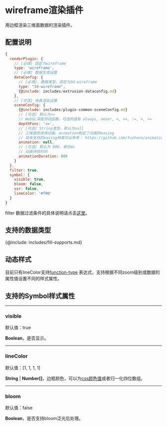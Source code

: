 # wireframe渲染插件

用边框渲染三维面数据的渲染插件。

## 配置说明
```js
{
  renderPlugin: {
    // [必填] 固定为wireframe
    type: 'wireframe',
    // [必填] 数据生成设置
    dataConfig: {
      // [必填]，数据类型，固定为3d-wireframe
      type: "3d-wireframe",
      {@include: includes/extrusion-dataconfig.md}
    },
    // [可选] 场景渲染设置
    sceneConfig: {
      {@include: includes/plugin-common-sceneConfig.md}
      // [可选] 默认为<=
      // WebGL深度测试函数，可选的值有 always, never, <, <=, !=, >, >=
      depthFunc: '<=',
      // [可选] String类型，默认为null
      // 三维面的进场动画，animation制定了动画的easing
      // 具体支持的easing种类可以参考： https://github.com/fuzhenn/animation-easings
      animation: null,
      // [可选] 默认为 800，单位ms
      // 动画持续时间
      animationDuration: 800
    }
  },
  filter: true,
  symbol: {
    visible: true,
    bloom: false,
    ssr: false,
    lineColor: '#f00'
  }
}
```

filter 数据过滤条件的具体说明请点击[这里](./filter/feature-filter)。

## 支持的数据类型

{@include: includes/fill-supports.md}

## 动态样式

目前只有lineColor支持[function-type](./filter/function-type) 表达式，支持根据不同zoom级别或数据的属性值设置不同的样式属性。

## 支持的Symbol样式属性

-----------
### visible

默认值：true

**Boolean**，是否显示。

-----------
### lineColor

默认值：[1, 1, 1, 1]

**String** | **Number[]**，边框颜色，可以为[css颜色值](https://developer.mozilla.org/zh-CN/docs/Web/CSS/color_value)或者归一化四位数组。

-----------
### bloom

默认值：false

**Boolean**，是否支持bloom泛光后处理。